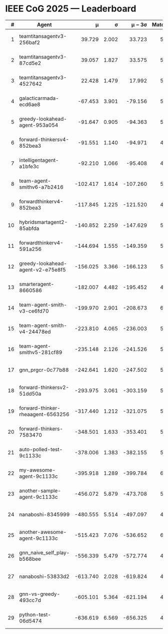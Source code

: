 # IEEE CoG 2025 — Leaderboard

| # | Agent | μ | σ | μ − 3σ | Matches | Updated |
|---:|---|---:|---:|---:|---:|---|
| 1 | teamtitansagentv3-256baf2 | 39.729 | 2.002 | 33.723 | 5988 | 2025-08-19 08:29 |
| 2 | teamtitansagentv3-87cd5e2 | 39.057 | 1.827 | 33.575 | 5832 | 2025-08-19 08:29 |
| 3 | teamtitansagentv3-4527642 | 22.428 | 1.479 | 17.992 | 5656 | 2025-08-19 08:29 |
| 4 | galacticarmada-ecd6ae8 | -67.453 | 3.901 | -79.156 | 5720 | 2025-08-19 08:29 |
| 5 | greedy-lookahead-agent-953a054 | -91.647 | 0.905 | -94.363 | 5468 | 2025-08-19 08:29 |
| 6 | forward-thinkersv4-852bea3 | -91.551 | 1.140 | -94.971 | 4923 | 2025-08-19 08:29 |
| 7 | intelligentagent-a1bfe3c | -92.210 | 1.066 | -95.408 | 4576 | 2025-08-19 08:29 |
| 8 | team-agent-smithv6-a7b2416 | -102.417 | 1.614 | -107.260 | 5640 | 2025-08-19 08:29 |
| 9 | forwardthinkerv4-852bea3 | -117.845 | 1.225 | -121.520 | 4610 | 2025-08-19 08:29 |
| 10 | hybridsmartagent2-85abfda | -140.852 | 2.259 | -147.629 | 5362 | 2025-08-19 08:29 |
| 11 | forwardthinkerv4-591a256 | -144.694 | 1.555 | -149.359 | 5061 | 2025-08-19 08:29 |
| 12 | greedy-lookahead-agent-v2-e75e8f5 | -156.025 | 3.366 | -166.123 | 5768 | 2025-08-19 08:29 |
| 13 | smarteragent-8660586 | -182.007 | 4.482 | -195.452 | 4918 | 2025-08-19 08:29 |
| 14 | team-agent-smith-v3-ce6fd70 | -199.970 | 2.901 | -208.673 | 6226 | 2025-08-19 08:29 |
| 15 | team-agent-smith-v4-24478ed | -223.810 | 4.065 | -236.003 | 5926 | 2025-08-19 08:29 |
| 16 | team-agent-smithv5-281cf89 | -235.148 | 2.126 | -241.526 | 5860 | 2025-08-19 08:29 |
| 17 | gnn_prgcr-0c77b88 | -242.641 | 1.620 | -247.502 | 5550 | 2025-08-19 08:29 |
| 18 | forward-thinkersv2-51dd50a | -293.975 | 3.061 | -303.159 | 5942 | 2025-08-19 08:29 |
| 19 | forward-thinker-rheaagent-6563256 | -317.440 | 1.212 | -321.075 | 5262 | 2025-08-19 08:29 |
| 20 | forward-thinkers-7583470 | -348.501 | 1.633 | -353.401 | 5240 | 2025-08-19 08:29 |
| 21 | auto-polled-test-9c1133c | -378.006 | 1.383 | -382.155 | 5380 | 2025-08-19 08:29 |
| 22 | my-awesome-agent-9c1133c | -395.918 | 1.289 | -399.784 | 6120 | 2025-08-19 08:29 |
| 23 | another-sample-agent-9c1133c | -456.072 | 5.879 | -473.708 | 5760 | 2025-08-19 08:29 |
| 24 | nanaboshi-8345999 | -480.555 | 5.514 | -497.097 | 4920 | 2025-08-19 08:29 |
| 25 | another-awesome-agent-9c1133c | -515.423 | 7.076 | -536.652 | 6340 | 2025-08-19 08:29 |
| 26 | gnn_naive_self_play-b568bee | -556.339 | 5.479 | -572.774 | 4700 | 2025-08-19 08:29 |
| 27 | nanaboshi-53833d2 | -613.740 | 2.028 | -619.824 | 4280 | 2025-08-19 08:29 |
| 28 | gnn-vs-greedy-493cc7d | -605.101 | 5.364 | -621.194 | 4740 | 2025-08-19 08:29 |
| 29 | python-test-06d5474 | -636.619 | 6.569 | -656.325 | 4690 | 2025-08-19 08:29 |
